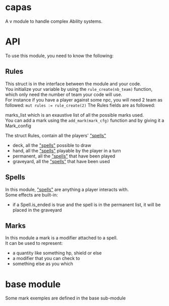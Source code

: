 # capas
A v module to handle complex Ability systems.


# API
To use this module, you need to know the following:

## Rules
This struct is in the interface between the module and your code.  
You initialize your variable by using the ``rule_create(nb_team)`` function, which only need the number of team your code will use.  
For instance if you have a player against some npc, you will need 2 team as followed:
``
mut rules := rule_create(2)
``
The Rules fields are as followed:

marks_list which is an exaustive list of all the possible marks used.  
You can add a mark using the ``add_mark(mark_cfg)`` function and by giving it a Mark_config

The struct Rules, contain all the players' ["spells"](##spells)
- deck, all the ["spells"](##spells) possible to draw
- hand, all the ["spells"](##spells) playable by the player in a turn
- permanent, all the ["spells"](##spells) that have been played
- graveyard, all the ["spells"](##spells) that have been used

## Spells

In this module, ["spells"](##spells) are anything a player interacts with.  
Some effects are built-in:
- if a Spell.is_ended is true and the spell is in the permanent list, it will be placed in the graveyard


## Marks

In this module a mark is a modifier attached to a spell.  
It can be used to represent:
- a quantity like something hp, shield or else
- a modifier that you can check to
- something else as you which

# base module
Some mark exemples are defined in the base sub-module
